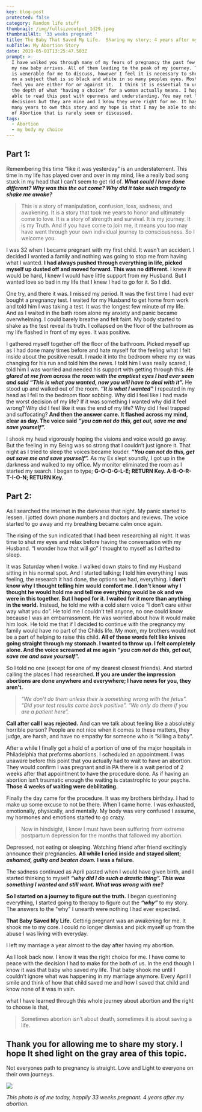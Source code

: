 ```yaml
---
key: blog-post
protected: false
category: Random life stuff
thumbnail: /img/fullsizeoutput_1d29.jpeg
thumbnailAlt: '33 weeks pregnant '
title: The Baby That Saved My Life.  Sharing my story; 4 years after my abortion.
subTitle: My Abortion Story
date: 2019-05-01T13:25:47.503Z
prompt: >-
  I have walked you through many of my fears of pregnancy the past few months as
  my new baby arrives. All of them leading to the peak of my journey. This post
  is venerable for me to discuss, however I feel it is necessary to shed light
  on a subject that is so black and white in so many peoples eyes. Most people
  feel you are either for or against it.  I think it is essential to understand
  the depth of what "having a choice" for a woman actually means. I hope you are
  able to read this post with openness and understanding. You may not like my
  decisions but they are mine and I know they were right for me. It has taken me
  many years to own this story and my hope is that I may be able to share a side
  of Abortion that is rarely seem or discussed.
tags:
  - Abortion
  - my body my choice
---
```

## Part 1: 

Remembering this time “like it was yesterday” is an understatement. This time in my life has played over and over in my mind, like a really bad song stuck in my head that I can't seem to get rid of. _**What could I have done different? Why was this the out come? Why did it take such tragedy to shake me awake?**_ 

> This is a story of manipulation, confusion, loss, sadness, and awakening. It is a story that took me years to honor and ultimately come to love. It is a story of strength and survival. It is my journey. It is my Truth. And if you have come to join me, it means you too may have went through your own individual journey to consciousness. So I welcome you.

I was 32 when I became pregnant with my first child. It wasn’t an accident. I decided I wanted a family and nothing was going to stop me from having what I wanted. **I had always pushed through everything in life, picked myself up dusted off and moved forward. This was no different.** I knew it would be hard, I knew I would have little support from my Husband. But I wanted love so bad in my life that I knew I had to go for it. So I did. 

One try, and there it was. I missed my period. It was the first time I had ever bought a pregnancy test. I waited for my Husband to get home from work and told him I was taking a test. It was the longest few minute of my life. And as I waited in the bath room alone my anxiety and panic became overwhelming. I could barely breathe and felt faint. My body started to shake as the test reveal its truth. I collapsed on the floor of the bathroom as my life flashed in front of my eyes. It was positive.

I gathered myself together off the floor of the bathroom. Picked myself up as I had done many times before and hate myself for the feeling what I felt inside about the positive result. I made it into the bedroom where my ex was changing for his run and told him the news. I told him I was really scared, I told him I was worried and needed his support with getting through this. **_He glared at me from across the room with the emptiest eyes I had ever seen and said “This is what you wanted, now you will have to deal with it”._** He stood up and walked out of the room. _**“It is what I wanted”**_ I repeated in my head as I fell to the bedroom floor sobbing. Why did I feel like I had made the worst decision of my life? If it was something I wanted why did it feel wrong? Why did I feel like it was the end of my life? Why did I feel trapped and suffocating? **And then the answer came. It flashed across my mind, clear as day. The voice said** **_“you can not do this, get out, save me and save yourself”._** 

I shook my head vigorously hoping the visions and voice would go away. But the feeling in my Being was so strong that I couldn’t just ignore it. That night as I tried to sleep the voices became louder. **_“You can not do this, get out save me and save yourself”._** As my Ex slept soundly, I got up in the darkness and walked to my office. My monitor eliminated the room as I started my search. I began to type; **G-O-O-G-L-E; RETURN Key. A-B-O-R-T-I-O-N; RETURN Key.**

## Part 2: 



As I searched the internet in the darkness that night. My panic started to lessen. I jotted down phone numbers and doctors and reviews. The voice started to go away and my breathing became calm once again. 

The rising of the sun indicated that I had been researching all night. It was time to shut my eyes and relax before having the conversation with my Husband. “I wonder how that will go” I thought to myself as I drifted to sleep.

It was Saturday when I woke. I walked down stairs to find my Husband sitting in his normal spot. And I started talking; I told him everything I was feeling, the research it had done, the options we had, everything. I **don’t know why I thought telling him would comfort me. I don’t know why I thought he would hold me and tell me everything would be ok and we were in this together. But I hoped for it. I waited for it more than anything in the world.** Instead, he told me with a cold stern voice “I don’t care either way what you do”. He told me I couldn’t tell anyone, no one could know because I was an embarrassment. He was worried about how it would make him look. He told me that if I decided to continue with the pregnancy my family would have no part of the Childs life. My mom, my brothers would not be a part of helping to raise this child. **All of these words felt like knives going straight through my stomach. I wanted to throw up. I felt completely alone. And the voice screamed at me again _“you can not do this, get out, save me and save yourself”._**

So I told no one (except for one of my dearest closest friends). And started calling the places I had researched. **If you are under the impression abortions are done anywhere and everywhere; I have news for you, they aren’t.** 

> _“We don’t do them unless their is something wrong with the fetus”. “Did your test results come back positive”. “We only do them if you are a patient here”._

**Call after call I was rejected.** And can we talk about feeling like a absolutely horrible person? People are not nice when it comes to these matters, they judge, are harsh, and have no empathy for someone who is “killing a baby”. 

After a while I finally got a hold of a portion of one of the major hospitals in Philadelphia that preforms abortions. I scheduled an appointment. I was unaware before this point that you actually had to wait to have an abortion. They would confirm I was pregnant and in PA there is a wait period of 2 weeks after that appointment to have the procedure done. As if having an abortion isn’t traumatic enough the waiting is catastrophic to your psyche. **Those 4 weeks of waiting were debilitating.** 

Finally the day came for the procedure. It was my brothers birthday. I had to make up some excuse to not be there. When I came home. I was exhausted, emotionally, physically, and mentally. My body was very confused I assume, my hormones and emotions started to go crazy. 

> Now in hindsight, I know I must have been suffering from extreme postpartum depression for the months that fallowed my abortion. 

Depressed, not eating or sleeping. Watching friend after friend excitingly announce their pregnancies. **All while I cried inside and stayed silent;** _**ashamed, guilty and beaten down.**_ **I was a failure.**

The sadness continued as April pasted when I would have given birth, and I started thinking to myself _**“why did I do such a drastic thing”. This was something I wanted and still want. What was wrong with me?**_ 

**So I started on a journey to figure out the truth.** I began questioning everything, I started going to therapy to figure out the **_“why”_** to my story. The answers to the "why" I unearth were nothing I had ever expected. 

**That Baby Saved My Life.** Getting pregnant was an awakening for me. It shook me to my core. I could no longer dismiss and pick myself up from the abuse I was living with everyday. 

I left my marriage a year almost to the day after having my abortion. 

As I look back now. I know it was the right choice for me. I have come to peace with the decision I had to make for the both of us. In the end though I know it was that baby who saved my life. That baby shook me until I couldn’t ignore what was happening in my marriage anymore. Every April I smile and think of how that child saved me and how I saved that child and know none of it was in vain. 

what I have learned through this whole journey about abortion and the right to choose is that,

> Sometimes abortion isn’t about death, sometimes it is about saving a life. 

## Thank you for allowing me to share my story. I hope It shed light on the gray area of this topic. 

Not everyones path to pregnancy is straight. Love and Light to everyone on their own journeys. 

![](/img/fullsizeoutput_1d29.jpeg)

_This photo is of me today, happily 33 weeks pregnant.  4 years after my abortion._ 

##
